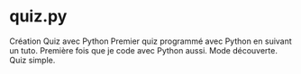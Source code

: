 # quiz.py
Création Quiz avec Python
Premier quiz programmé avec Python en suivant un tuto. 
Première fois que je code avec Python aussi. Mode découverte.
Quiz simple.
